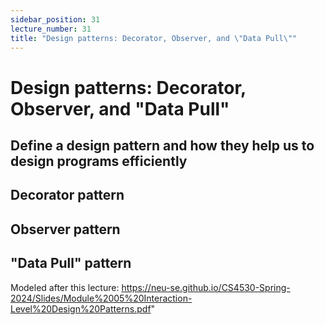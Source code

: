 ```yaml
---
sidebar_position: 31
lecture_number: 31
title: "Design patterns: Decorator, Observer, and \"Data Pull\""
---
```


# Design patterns: Decorator, Observer, and "Data Pull"

## Define a design pattern and how they help us to design programs efficiently
## Decorator pattern
## Observer pattern
## "Data Pull" pattern
Modeled after this lecture: https://neu-se.github.io/CS4530-Spring-2024/Slides/Module%2005%20Interaction-Level%20Design%20Patterns.pdf"